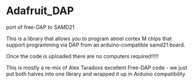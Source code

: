 # Adafruit_DAP
port of free-DAP to SAMD21

This is a library that allows you to program atmel cortex M chips that support programming via DAP from an arduino-compatible samd21 board.

Once the code is uploaded there are no computers required!!!!!

This is mostly a re-mix of Alex Taradovs excellent Free-DAP code - we just put both halves into one library and wrapped it up in Arduino compatibility
